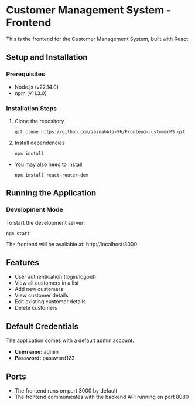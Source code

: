 # Customer Management System - Frontend

This is the frontend for the Customer Management System, built with React.

## Setup and Installation

### Prerequisites

- Node.js (v22.14.0)
- npm (v11.3.0)

### Installation Steps

1. Clone the repository 
   ```
   git clone https://github.com/zainabAli-96/Frontend-customerMS.git
   ```

2. Install dependencies
   ```
   npm install
   ```
  - You may also need to install
    ```
    npm install react-router-dom
    ```
   
## Running the Application

### Development Mode

To start the development server:

```
npm start
```

The frontend will be available at: http://localhost:3000

## Features

- User authentication (login/logout)
- View all customers in a list
- Add new customers
- View customer details
- Edit existing customer details
- Delete customers


## Default Credentials

The application comes with a default admin account:

- **Username:** admin
- **Password:** password123


## Ports

- The frontend runs on port 3000 by default
- The frontend communicates with the backend API running on port 8080

